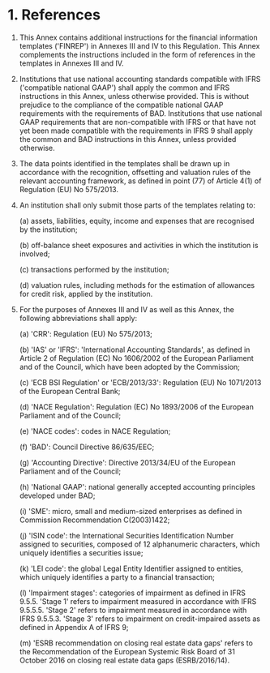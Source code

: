 # 1. References

1. This Annex contains additional instructions for the financial information templates ('FINREP') in Annexes III and IV to this Regulation. This Annex complements the instructions included in the form of references in the templates in Annexes III and IV.

2. Institutions that use national accounting standards compatible with IFRS ('compatible national GAAP') shall apply the common and IFRS instructions in this Annex, unless otherwise provided. This is without prejudice to the compliance of the compatible national GAAP requirements with the requirements of BAD. Institutions that use national GAAP requirements that are non-compatible with IFRS or that have not yet been made compatible with the requirements in IFRS 9 shall apply the common and BAD instructions in this Annex, unless provided otherwise.

3. The data points identified in the templates shall be drawn up in accordance with the recognition, offsetting and valuation rules of the relevant accounting framework, as defined in point (77) of Article 4(1) of Regulation (EU) No 575/2013.

4. An institution shall only submit those parts of the templates relating to:

   (a) assets, liabilities, equity, income and expenses that are recognised by the institution;
   
   (b) off-balance sheet exposures and activities in which the institution is involved;
   
   (c) transactions performed by the institution;
   
   (d) valuation rules, including methods for the estimation of allowances for credit risk, applied by the institution.

5. For the purposes of Annexes III and IV as well as this Annex, the following abbreviations shall apply:

   (a) 'CRR': Regulation (EU) No 575/2013;
   
   (b) 'IAS' or 'IFRS': 'International Accounting Standards', as defined in Article 2 of Regulation (EC) No 1606/2002 of the European Parliament and of the Council, which have been adopted by the Commission;
   
   (c) 'ECB BSI Regulation' or 'ECB/2013/33': Regulation (EU) No 1071/2013 of the European Central Bank;
   
   (d) 'NACE Regulation': Regulation (EC) No 1893/2006 of the European Parliament and of the Council;
   
   (e) 'NACE codes': codes in NACE Regulation;
   
   (f) 'BAD': Council Directive 86/635/EEC;
   
   (g) 'Accounting Directive': Directive 2013/34/EU of the European Parliament and of the Council;
   
   (h) 'National GAAP': national generally accepted accounting principles developed under BAD;
   
   (i) 'SME': micro, small and medium-sized enterprises as defined in Commission Recommendation C(2003)1422;
   
   (j) 'ISIN code': the International Securities Identification Number assigned to securities, composed of 12 alphanumeric characters, which uniquely identifies a securities issue;
   
   (k) 'LEI code': the global Legal Entity Identifier assigned to entities, which uniquely identifies a party to a financial transaction;
   
   (l) 'Impairment stages': categories of impairment as defined in IFRS 9.5.5. 'Stage 1' refers to impairment measured in accordance with IFRS 9.5.5.5. 'Stage 2' refers to impairment measured in accordance with IFRS 9.5.5.3. 'Stage 3' refers to impairment on credit-impaired assets as defined in Appendix A of IFRS 9;
   
   (m) 'ESRB recommendation on closing real estate data gaps' refers to the Recommendation of the European Systemic Risk Board of 31 October 2016 on closing real estate data gaps (ESRB/2016/14).
